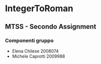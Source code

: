 # IntegerToRoman

## MTSS - Secondo Assignment
### Componenti gruppo
- Elena Chilese 2008074
- Michele Caprotti 2009988
